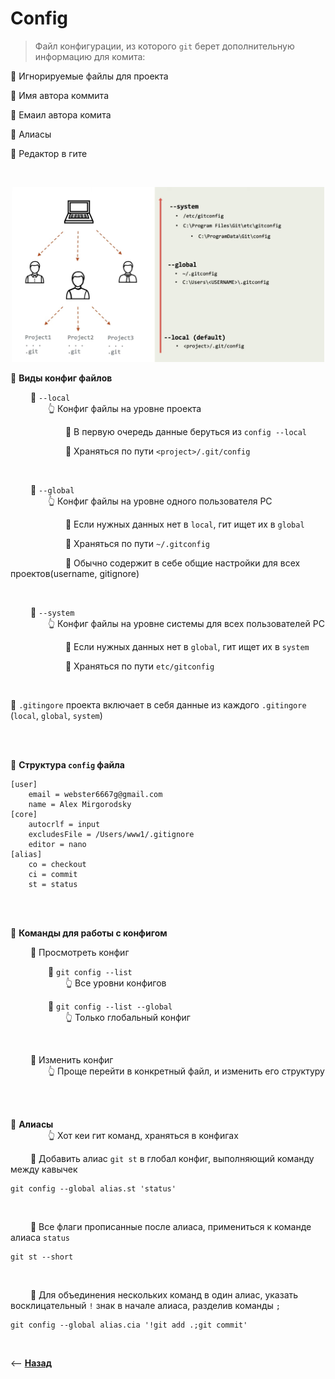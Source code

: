 # Config
> Файл конфигурации, из которого `git` берет дополнительную информацию для комита:

🎯 Игнорируемые файлы для проекта

🎯 Имя автора коммита

🎯 Емаил автора комита

🎯 Алиасы

🎯 Редактор в гите

<br>

<p align="center" style="text-align:center">
      <img src="./img/illustration.png" alt="illustration" width="500"/>
</p>

💠 **Виды конфиг файлов**  

&emsp;&emsp; 🔹 `--local`  
&emsp;&emsp;&emsp;&emsp; 👆 Конфиг файлы на уровне проекта

&emsp;&emsp;&emsp;&emsp;&emsp;&emsp; 🎯 В первую очередь данные беруться из `config --local`

&emsp;&emsp;&emsp;&emsp;&emsp;&emsp; 🎯 Храняться по пути `<project>/.git/config`

<br>

&emsp;&emsp; 🔹 `--global`  
&emsp;&emsp;&emsp;&emsp; 👆 Конфиг файлы на уровне одного пользователя PC

&emsp;&emsp;&emsp;&emsp;&emsp;&emsp; 🎯 Если нужных данных нет в `local`, гит ищет их в `global`

&emsp;&emsp;&emsp;&emsp;&emsp;&emsp; 🎯 Храняться по пути `~/.gitconfig`

&emsp;&emsp;&emsp;&emsp;&emsp;&emsp; 🎯 Обычно содержит в себе общие настройки для всех проектов(username, gitignore)

<br>

&emsp;&emsp; 🔹 `--system`  
&emsp;&emsp;&emsp;&emsp; 👆 Конфиг файлы на уровне системы для всех пользователей PC

&emsp;&emsp;&emsp;&emsp;&emsp;&emsp; 🎯 Если нужных данных нет в `global`, гит ищет их в `system`

&emsp;&emsp;&emsp;&emsp;&emsp;&emsp; 🎯 Храняться по пути `etc/gitconfig`

<br>

🛑 `.gitingore` проекта включает в себя данные из каждого `.gitingore` (`local`, `global`, `system`)

<br>
<br>

💠 **Структура `config` файла**  
```
[user]
	email = webster6667g@gmail.com
	name = Alex Mirgorodsky
[core]
	autocrlf = input
	excludesFile = /Users/www1/.gitignore
	editor = nano
[alias]
    co = checkout
    ci = commit
    st = status
```

<br>
<br>

💠 **Команды для работы с конфигом**  

&emsp;&emsp; 🔹 Просмотреть конфиг

&emsp;&emsp;&emsp;&emsp; 🎯 `git config --list`   
&emsp;&emsp;&emsp;&emsp;&emsp;&emsp; 👆 Все уровни конфигов

&emsp;&emsp;&emsp;&emsp; 🎯 `git config --list --global`   
&emsp;&emsp;&emsp;&emsp;&emsp;&emsp; 👆 Только глобальный конфиг

<br>

&emsp;&emsp; 🔹 Изменить конфиг  
&emsp;&emsp;&emsp;&emsp; 👆 Проще перейти в конкретный файл, и изменить его структуру

<br>
<br>

💠 **Алиасы**   
&emsp;&emsp;&emsp;&emsp; 👆 Хот кеи гит команд, храняться в конфигах 

&emsp;&emsp; 🎯  Добавить алиас `git st` в глобал конфиг, выполняющий команду между кавычек 
```
git config --global alias.st 'status'
```

<br>

&emsp;&emsp; 🎯 Все флаги прописанные после алиаса, примениться к команде алиаса `status`
```
git st --short
```

<br>

&emsp;&emsp; 🎯 Для объединения нескольких команд в один алиас, указать восклицательный `!` знак в начале алиаса, разделив команды `;`
```
git config --global alias.cia '!git add .;git commit'
```

<br>

⟵ **<a href="../../readme.md">Назад</a>**